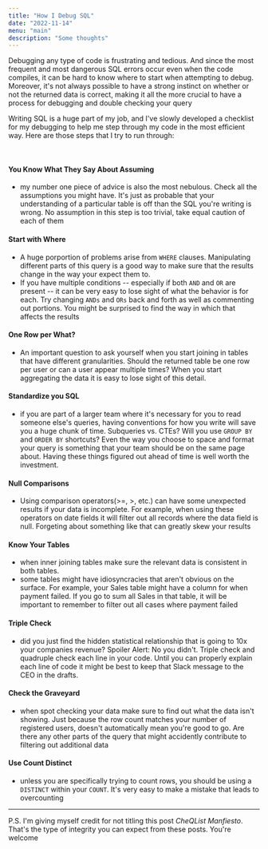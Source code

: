 ```yaml
---
title: "How I Debug SQL"
date: "2022-11-14"
menu: "main"
description: "Some thoughts"
---
```



Debugging any type of code is frustrating and tedious. And since the most frequent and most dangerous SQL errors occur even when the code compiles, it can be hard to know where to start when attempting to debug. Moreover, it's not always possible to have a strong instinct on whether or not the returned data is correct, making it all the more crucial to have a process for debugging and double checking your query

Writing SQL is a huge part of my job, and I've slowly developed a checklist for my debugging to help me step through my code in the most efficient way. Here are those steps that I try to run through:

&nbsp;

####  You Know What They Say About Assuming
- my number one piece of advice is also the most nebulous. Check all the assumptions you might have. It's just as probable that your understanding of a particular table is off than the SQL you're writing is wrong. No assumption in this step is too trivial, take equal caution of each of them

####  Start with Where
- A huge porportion of problems arise from `WHERE` clauses. Manipulating different parts of this query is a good way to make sure that the results change in the way your expect them to.
- If you have multiple conditions -- especially if both `AND` and `OR` are present -- it can be very easy to lose sight of what the behavior is for each. Try changing `ANDs` and `ORs` back and forth as well as commenting out portions. You might be surprised to find the way in which that affects the results

####  One Row per What?
- An important question to ask yourself when you start joining in tables that have different granularities. Should the returned table be one row per user or can a user appear multiple times? When you start aggregating the data it is easy to lose sight of this detail.

####  Standardize you SQL
- if you are part of a larger team where it's necessary for you to read someone else's queries, having conventions for how you write will save you a huge chunk of time. Subqueries vs. CTEs? Will you use `GROUP BY` and `ORDER BY` shortcuts? Even the way you choose to space and format your query is something that your team should be on the same page about. Having these things figured out ahead of time is well worth the investment.

####  Null Comparisons
- Using comparison operators(>=, >, etc.) can have some unexpected results if your data is incomplete. For example, when using these operators on date fields it will filter out all records where the data field is null. Forgeting about something like that can greatly skew your results
####  Know Your Tables
- when inner joining tables make sure the relevant data is consistent in both tables. 
- some tables might have idiosyncracies that aren't obvious on the surface. For example, your Sales table might have a column for when payment failed. If you go to sum all Sales in that table, it will be important to remember to filter out all cases where payment failed

#### Triple Check
- did you just find the hidden statistical relationship that is going to 10x your companies revenue? Spoiler Alert: No you didn't. Triple check and quadruple check each line in your code. Until you can properly explain each line of code it might be best to keep that Slack message to the CEO in the drafts.

#### Check the Graveyard
- when spot checking your data make sure to find out what the data isn't showing. Just because the row count matches your number of registered users, doesn't automatically mean you're good to go. Are there any other parts of the query that might accidently contribute to filtering out additional data

#### Use Count Distinct
- unless you are specifically trying to count rows, you should be using a `DISTINCT` within your `COUNT`. It's very easy to make a mistake that leads to overcounting

--- 
P.S. I'm giving myself credit for not titling this post *CheQList Manfiesto*. That's the type of integrity you can expect from these posts. You're welcome